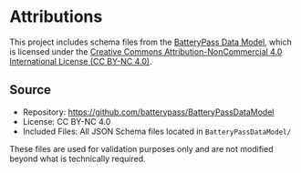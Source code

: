# Attributions

This project includes schema files from the [BatteryPass Data Model](https://github.com/batterypass/BatteryPassDataModel), which is licensed under the [Creative Commons Attribution-NonCommercial 4.0 International License (CC BY-NC 4.0)](https://creativecommons.org/licenses/by-nc/4.0/).

## Source

- Repository: https://github.com/batterypass/BatteryPassDataModel
- License: CC BY-NC 4.0
- Included Files: All JSON Schema files located in `BatteryPassDataModel/`

These files are used for validation purposes only and are not modified beyond what is technically required.
